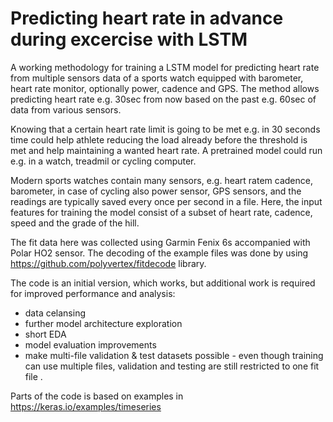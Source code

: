 # Predicting heart rate in advance during excercise with LSTM

A working methodology for training a LSTM model for predicting heart rate from multiple sensors data of a sports watch equipped with barometer, heart rate monitor, optionally power, cadence and GPS. The method allows predicting heart rate e.g. 30sec from now based on the past e.g. 60sec of data from various sensors.

Knowing that a certain heart rate limit is going to be met e.g. in 30 seconds time could help athlete reducing the load already before the threshold is met and help maintaining a wanted heart rate. A pretrained model could run e.g. in a watch, treadmil or cycling computer.

Modern sports watches contain many sensors, e.g. heart ratem cadence, barometer, in case of cycling also power sensor, GPS sensors, and the readings are typically saved every once per second in a file. Here, the input features for training the model consist of a subset of heart rate, cadence, speed and the grade of the hill.

The fit data here was collected using Garmin Fenix 6s accompanied with Polar HO2 sensor. The decoding of the example files was done by using https://github.com/polyvertex/fitdecode library.

The code is an initial version, which works, but additional work is required for improved performance and analysis:
- data celansing
- further model architecture exploration
- short EDA
- model evaluation improvements
- make multi-file validation & test datasets possible - even though training can use multiple files, validation and testing are still restricted to one fit file .

Parts of the code is based on examples in https://keras.io/examples/timeseries
